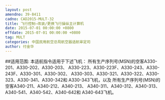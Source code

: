 ```yaml
---
layout: post
amendno: 39-8411
cadno: CAD2015-MULT-32
title: 飞行控制—改装/更换飞行操纵主计算机
date: 2015-07-01 00:00:00 +0800
effdate: 2015-07-01 00:00:00 +0800
tag: MULT
categories: 中国民用航空总局航空器适航审定司
author: 付金华
---
```


##适用范围:
本适航指令适用于下述飞机：
所有生产序列号(MSN)的空客A330-201、A330-202、A330-203、 A330-223、A330-223F、A330-243、A330-243F、A330-301、A330-302、 A330-303、A330-321、A330-322、A330-323、A330-341、A330-342和 A330-343飞机，以及
所有生产序列号(MSN)的空客A340-211、A340-212、A340-213、 A340-311、A340-312、A340-313、A340-541、A340-542、A340-642和 A340-643飞机。


